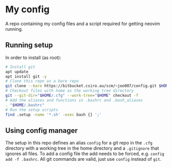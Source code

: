 # My config
A repo containing my config files and a script required for getting neovim running. 
## Running setup
In order to install (as root):
```bash
# Install git
apt update
apt install git -y
# Clone this repo as a bare repo
git clone --bare https://bitbucket.csiro.au/scm/~joo007/config.git $HOME/.cfg
# Checkout files with home as the working tree directory
git --git-dir="$HOME/.cfg" --work-tree="$HOME" checkout -f
# Add the aliases and functions in .bashrc and .bash_aliases
. "$HOME/.bashrc"
# Run the setup scripts
find .setup -name '*.sh' -exec bash {} ';'
```
## Using config manager
The setup in this repo defines an alias `config` for a git repo in the `.cfg` directory with a working tree in the home directory and a `.gitignore` that ignores all files. To add a config file the add needs to be forced, e.g. `config add -f .bashrc`. All git commands are valid, just use `config` instead of `git`. 


